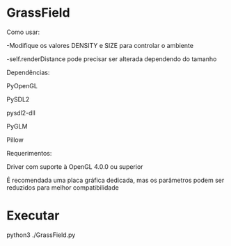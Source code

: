 # GrassField
Como usar:

-Modifique os valores DENSITY e SIZE para controlar o ambiente

-self.renderDistance pode precisar ser alterada dependendo do tamanho

Dependências:

PyOpenGL

PySDL2

pysdl2-dll

PyGLM

Pillow

Requerimentos:

Driver com suporte à OpenGL 4.0.0 ou superior

É recomendada uma placa gráfica dedicada, mas os parâmetros podem ser reduzidos para melhor compatibilidade

# Executar
python3 ./GrassField.py

